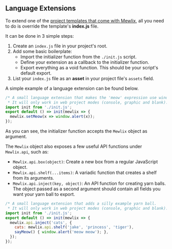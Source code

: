 ## Language Extensions

To extend one of the [project templates that come with Mewlix](@mewlix/compiler#project-templates), all you need to do is override the template's **index.js** file.

It can be done in 3 simple steps:

1. Create an `index.js` file in your project's root.
2. Add some basic boilerplate:
    - Import the initializer function from the `./init.js` script.
    - Define your extension as a callback to the initializer function.
    - Export everything as a void function. This should be your script's default export.
3. List your `index.js` file as an **asset** in your project file's `assets` field.

A simple example of a language extension can be found below.

```js
/* A small language extension that makes the 'meow' expression use window.alert().
 * It will only work in web project modes (console, graphic and blank). */
import init from './init.js';
export default () => init(mewlix => {
  mewlix.setMeow(x => window.alert(x));
});
```

As you can see, the initializer function accepts the `Mewlix` object as argument. 

The `Mewlix` object also exposes a few useful API functions under `Mewlix.api`, such as:

- `Mewlix.api.box(object)`: Create a new box from a regular JavaScript object.
- `Mewlix.api.shelf(...items)`: A variadic function that creates a shelf from its arguments.
- `Mewlix.api.inject(key, object)`: An API function for creating yarn balls. The object passed as a second argument should contain all fields you want your yarn ball to export.

```js
/* A small language extension that adds a silly example yarn ball.
 * It will only work in web project modes (console, graphic and blank). */
import init from './init.js';
export default () => init(mewlix => {
  mewlix.api.inject('cats', {
    cats: mewlix.api.shelf('jake', 'princess', 'tiger'),
    sayMeow() { window.alert('meow meow'); },
  });
});
```
